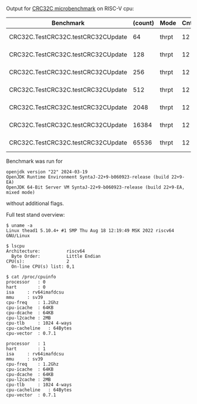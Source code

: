 Output for [CRC32C microbenchmark](https://github.com/ArsenyBochkarev/OpenJDK-RISCV-Intrinsics/tree/main/benchmarks/CRC32C) on RISC-V cpu:

| Benchmark                          | (count) |  Mode | Cnt |    Score |  Error   | Units  |
| ---------------------------------- | ------- | ----- | --- | -------- | -------- | ------ |
| CRC32C.TestCRC32C.testCRC32CUpdate |      64 | thrpt |  12 | 3371.959 | � 13.079 | ops/ms |
| CRC32C.TestCRC32C.testCRC32CUpdate |     128 | thrpt |  12 | 2071.704 | � 31.708 | ops/ms |
| CRC32C.TestCRC32C.testCRC32CUpdate |     256 | thrpt |  12 | 1165.970 | � 10.569 | ops/ms |
| CRC32C.TestCRC32C.testCRC32CUpdate |     512 | thrpt |  12 |  628.368 | �  4.444 | ops/ms |
| CRC32C.TestCRC32C.testCRC32CUpdate |    2048 | thrpt |  12 |  167.586 | �  0.123 | ops/ms |
| CRC32C.TestCRC32C.testCRC32CUpdate |   16384 | thrpt |  12 |   21.055 | �  0.025 | ops/ms |
| CRC32C.TestCRC32C.testCRC32CUpdate |   65536 | thrpt |  12 |    5.077 | �  0.021 | ops/ms |

Benchmark was run for

```
openjdk version "22" 2024-03-19
OpenJDK Runtime Environment SyntaJ-22+9-b060923-release (build 22+9-EA)
OpenJDK 64-Bit Server VM SyntaJ-22+9-b060923-release (build 22+9-EA, mixed mode)
```

without additional flags.

Full test stand overview:

```
$ uname -a
Linux thead1 5.10.4+ #1 SMP Thu Aug 18 12:19:49 MSK 2022 riscv64 GNU/Linux
```

```
$ lscpu
Architecture:          riscv64
  Byte Order:          Little Endian
CPU(s):                2
  On-line CPU(s) list: 0,1
```

```
$ cat /proc/cpuinfo
processor	: 0
hart		: 0
isa		: rv64imafdcsu
mmu		: sv39
cpu-freq	: 1.2Ghz
cpu-icache	: 64KB
cpu-dcache	: 64KB
cpu-l2cache	: 2MB
cpu-tlb		: 1024 4-ways
cpu-cacheline	: 64Bytes
cpu-vector	: 0.7.1

processor	: 1
hart		: 1
isa		: rv64imafdcsu
mmu		: sv39
cpu-freq	: 1.2Ghz
cpu-icache	: 64KB
cpu-dcache	: 64KB
cpu-l2cache	: 2MB
cpu-tlb		: 1024 4-ways
cpu-cacheline	: 64Bytes
cpu-vector	: 0.7.1
```
